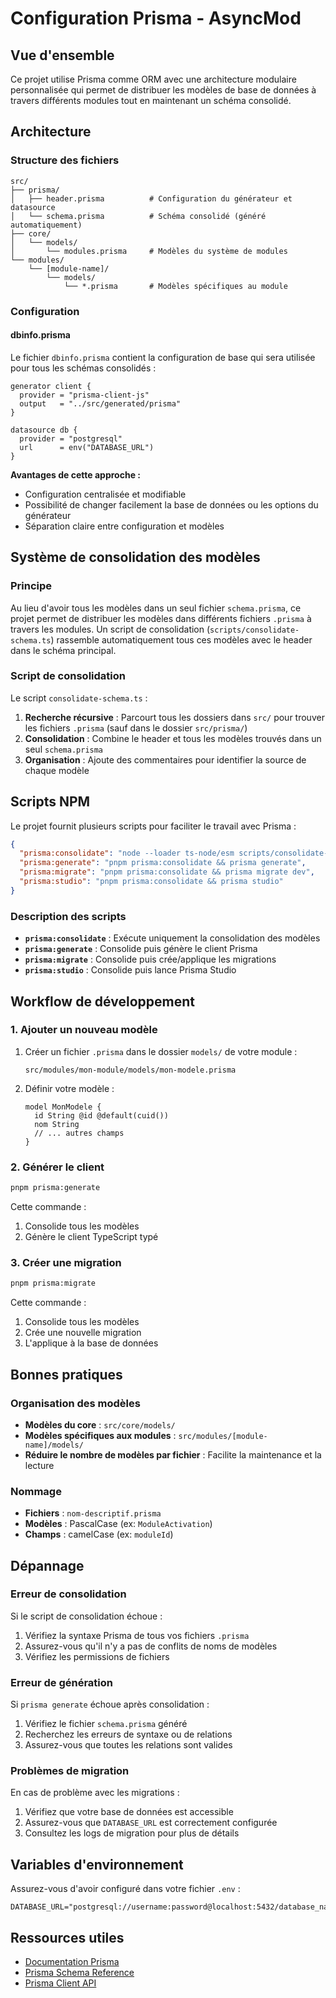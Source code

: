 # Configuration Prisma - AsyncMod

## Vue d'ensemble

Ce projet utilise Prisma comme ORM avec une architecture modulaire personnalisée qui permet de distribuer les modèles de
base de données à travers différents modules tout en maintenant un schéma consolidé.

## Architecture

### Structure des fichiers

```
src/
├── prisma/
│   ├── header.prisma          # Configuration du générateur et datasource
│   └── schema.prisma          # Schéma consolidé (généré automatiquement)
├── core/
│   └── models/
│       └── modules.prisma     # Modèles du système de modules
└── modules/
    └── [module-name]/
        └── models/
            └── *.prisma       # Modèles spécifiques au module
```

### Configuration

#### dbinfo.prisma

Le fichier `dbinfo.prisma` contient la configuration de base qui sera utilisée pour tous les schémas consolidés :

```prisma
generator client {
  provider = "prisma-client-js"
  output   = "../src/generated/prisma"
}

datasource db {
  provider = "postgresql"
  url      = env("DATABASE_URL")
}
```

**Avantages de cette approche :**

- Configuration centralisée et modifiable
- Possibilité de changer facilement la base de données ou les options du générateur
- Séparation claire entre configuration et modèles

## Système de consolidation des modèles

### Principe

Au lieu d'avoir tous les modèles dans un seul fichier `schema.prisma`, ce projet permet de distribuer les modèles dans
différents fichiers `.prisma` à travers les modules. Un script de consolidation (`scripts/consolidate-schema.ts`)
rassemble automatiquement tous ces modèles avec le header dans le schéma principal.

### Script de consolidation

Le script `consolidate-schema.ts` :

1. **Recherche récursive** : Parcourt tous les dossiers dans `src/` pour trouver les fichiers `.prisma` (sauf
   dans le dossier `src/prisma/`)
2. **Consolidation** : Combine le header et tous les modèles trouvés dans un seul `schema.prisma`
3. **Organisation** : Ajoute des commentaires pour identifier la source de chaque modèle

## Scripts NPM

Le projet fournit plusieurs scripts pour faciliter le travail avec Prisma :

```json
{
  "prisma:consolidate": "node --loader ts-node/esm scripts/consolidate-schema.ts",
  "prisma:generate": "pnpm prisma:consolidate && prisma generate",
  "prisma:migrate": "pnpm prisma:consolidate && prisma migrate dev",
  "prisma:studio": "pnpm prisma:consolidate && prisma studio"
}
```

### Description des scripts

- **`prisma:consolidate`** : Exécute uniquement la consolidation des modèles
- **`prisma:generate`** : Consolide puis génère le client Prisma
- **`prisma:migrate`** : Consolide puis crée/applique les migrations
- **`prisma:studio`** : Consolide puis lance Prisma Studio

## Workflow de développement

### 1. Ajouter un nouveau modèle

1. Créer un fichier `.prisma` dans le dossier `models/` de votre module :

   ```
   src/modules/mon-module/models/mon-modele.prisma
   ```

2. Définir votre modèle :
   ```prisma
   model MonModele {
     id String @id @default(cuid())
     nom String
     // ... autres champs
   }
   ```

### 2. Générer le client

```bash
pnpm prisma:generate
```

Cette commande :

1. Consolide tous les modèles
2. Génère le client TypeScript typé

### 3. Créer une migration

```bash
pnpm prisma:migrate
```

Cette commande :

1. Consolide tous les modèles
2. Crée une nouvelle migration
3. L'applique à la base de données

## Bonnes pratiques

### Organisation des modèles

- **Modèles du core** : `src/core/models/`
- **Modèles spécifiques aux modules** : `src/modules/[module-name]/models/`
- **Réduire le nombre de modèles par fichier** : Facilite la maintenance et la lecture

### Nommage

- **Fichiers** : `nom-descriptif.prisma`
- **Modèles** : PascalCase (ex: `ModuleActivation`)
- **Champs** : camelCase (ex: `moduleId`)

## Dépannage

### Erreur de consolidation

Si le script de consolidation échoue :

1. Vérifiez la syntaxe Prisma de tous vos fichiers `.prisma`
2. Assurez-vous qu'il n'y a pas de conflits de noms de modèles
3. Vérifiez les permissions de fichiers

### Erreur de génération

Si `prisma generate` échoue après consolidation :

1. Vérifiez le fichier `schema.prisma` généré
2. Recherchez les erreurs de syntaxe ou de relations
3. Assurez-vous que toutes les relations sont valides

### Problèmes de migration

En cas de problème avec les migrations :

1. Vérifiez que votre base de données est accessible
2. Assurez-vous que `DATABASE_URL` est correctement configurée
3. Consultez les logs de migration pour plus de détails

## Variables d'environnement

Assurez-vous d'avoir configuré dans votre fichier `.env` :

```env
DATABASE_URL="postgresql://username:password@localhost:5432/database_name"
```

## Ressources utiles

- [Documentation Prisma](https://www.prisma.io/docs/)
- [Prisma Schema Reference](https://www.prisma.io/docs/reference/api-reference/prisma-schema-reference)
- [Prisma Client API](https://www.prisma.io/docs/reference/api-reference/prisma-client-reference)
